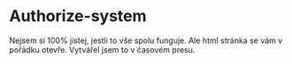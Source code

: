 # Authorize-system

Nejsem si 100% jistej, jestli to vše spolu funguje. Ale html stránka se vám v pořádku otevře.
Vytvářel jsem to v časovém presu.
